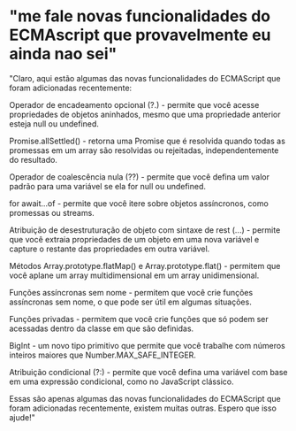 # "me fale novas funcionalidades do ECMAscript que provavelmente eu ainda nao sei"

"Claro, aqui estão algumas das novas funcionalidades do ECMAScript que foram adicionadas recentemente:

Operador de encadeamento opcional (?.) - permite que você acesse propriedades de objetos aninhados, mesmo que uma propriedade anterior esteja null ou undefined.

Promise.allSettled() - retorna uma Promise que é resolvida quando todas as promessas em um array são resolvidas ou rejeitadas, independentemente do resultado.

Operador de coalescência nula (??) - permite que você defina um valor padrão para uma variável se ela for null ou undefined.

for await...of - permite que você itere sobre objetos assíncronos, como promessas ou streams.

Atribuição de desestruturação de objeto com sintaxe de rest (...) - permite que você extraia propriedades de um objeto em uma nova variável e capture o restante das propriedades em outra variável.

Métodos Array.prototype.flatMap() e Array.prototype.flat() - permitem que você aplane um array multidimensional em um array unidimensional.

Funções assíncronas sem nome - permitem que você crie funções assíncronas sem nome, o que pode ser útil em algumas situações.

Funções privadas - permitem que você crie funções que só podem ser acessadas dentro da classe em que são definidas.

BigInt - um novo tipo primitivo que permite que você trabalhe com números inteiros maiores que Number.MAX_SAFE_INTEGER.

Atribuição condicional (?:) - permite que você defina uma variável com base em uma expressão condicional, como no JavaScript clássico.

Essas são apenas algumas das novas funcionalidades do ECMAScript que foram adicionadas recentemente, existem muitas outras. Espero que isso ajude!"
